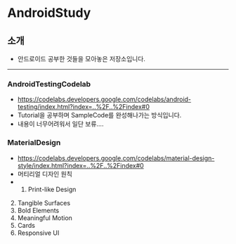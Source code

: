 # AndroidStudy

## 소개   
* 안드로이드 공부한 것들을 모아놓은 저장소입니다.

* * * 

### AndroidTestingCodelab
* https://codelabs.developers.google.com/codelabs/android-testing/index.html?index=..%2F..%2Findex#0 
* Tutorial을 공부하며 SampleCode를 완성해나가는 방식입니다. 
* 내용이 너무어려워서 일단 보류.... 

### MaterialDesign
* https://codelabs.developers.google.com/codelabs/material-design-style/index.html?index=..%2F..%2Findex#0
* 머티리얼 디자인 원칙
* 1) Print-like Design
2) Tangible Surfaces
3) Bold Elements
4) Meaningful Motion
5) Cards
6) Responsive UI
 
